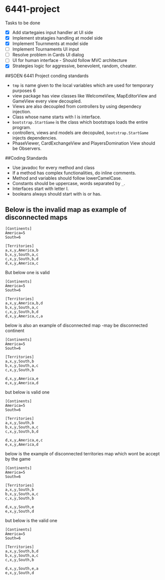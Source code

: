 # 6441-project

Tasks to be done

- [x] Add startegaies input handler at UI side
- [x] Implement stratagies handling at model side
- [x] Implement Tournments at model side
- [ ] Implement Tournaments UI input 
- [ ] Resolve problem in Cards UI dialog
- [ ] UI for human interface - Should follow MVC architecture
- [x] Strategies logic for aggressive, benevolent, random, cheater.

##SOEN 6441 Project conding standards

* `tmp` is name given to the local variables which are used for temporary purposes 6
* view package has view classes like WelcomeView, MapEditorView and GameView every view decoupled.
* Views are also decoupled from controllers by using dependecy injection.
* Class whose name starts with I is interface.
* `bootstrap.StartGame` is the class which bootstraps loads the entire program.
* controllers, views and models are decopuled, `bootstrap.StartGame` injects dependencies. 
* PhaseViewer, CardExchangeView and PlayersDomination View should be Observers.


##Coding Standards

* Use javadoc for every method and class
* If a method has complex functionalities, do inline comments.
* Method and variables should follow lowerCamelCase.
* Constants should be uppercase, words separated by `_`.
* Interfaces start with letter I. 
* booleans always should start with is or has.

## Below is the invalid map as example of disconnected maps

```
[Continents]
America=5
South=6

[Territories]
a,x,y,America,b
b,x,y,South,a,c
c,x,y,South,b,d
d,x,y,America,c
```
 But below one is valid
 
 ```
[Continents]
America=5
South=6

[Territories]
a,x,y,America,b,d
b,x,y,South,a,c
c,x,y,South,b,d
d,x,y,America,c,a
```
below is also an example of disconnected map -may be disconnected continent 

```
[Continents]
America=5
South=6

[Territories]
a,x,y,South,b
b,x,y,South,a,c
c,x,y,South,b

d,x,y,America,e
e,x,y,America,d
```

but below is valid one
```
[Continents]
America=5
South=6

[Territories]
a,x,y,South,b
b,x,y,South,a,c
c,x,y,South,b,d

d,x,y,America,e,c
e,x,y,America,d
```
below is the example of disconnected territories map which wont be accept by the game

```
[Continents]
America=5
South=6

[Territories]
a,x,y,South,b
b,x,y,South,a,c
c,x,y,South,b

d,x,y,South,e
e,x,y,South,d
```

but below is the valid one

```
[Continents]
America=5
South=6

[Territories]
a,x,y,South,b,d
b,x,y,South,a,c
c,x,y,South,b

d,x,y,South,e,a
e,x,y,South,d
```
